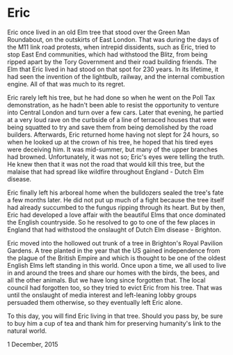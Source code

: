 # Eric

Eric once lived in an old Elm tree that stood over the Green Man Roundabout, on the outskirts of East London. That was during the days of the M11 link road protests, when intrepid dissidents, such as Eric, tried to stop East End communities, which had withstood the Blitz, from being ripped apart by the Tory Government and their road building friends. The Elm that Eric lived in had stood on that spot for 230 years. In its lifetime, it had seen the invention of the lightbulb, railway, and the internal combustion engine. All of that was much to its regret.

Eric rarely left his tree, but he had done so when he went on the Poll Tax demonstration, as he hadn't been able to resist the opportunity to venture into Central London and turn over a few cars. Later that evening, he partied at a very loud rave on the curbside of a line of terraced houses that were being squatted to try and save them from being demolished by the road builders. Afterwards, Eric returned home having not slept for 24 hours, so when he looked up at the crown of his tree, he hoped that his tired eyes were deceiving him. It was mid-summer, but many of the upper branches had browned. Unfortunately, it was not so; Eric's eyes were telling the truth. He knew then that it was not the road that would kill this tree, but the malaise that had spread like wildfire throughout England - Dutch Elm disease.

Eric finally left his arboreal home when the bulldozers sealed the tree's fate a few months later. He did not put up much of a fight because the tree itself had already succumbed to the fungus ripping through its heart. But by then, Eric had developed a love affair with the beautiful Elms that once dominated the English countryside. So he resolved to go to one of the few places in England that had withstood the onslaught of Dutch Elm disease - Brighton.

Eric moved into the hollowed out trunk of a tree in Brighton's Royal Pavilion Gardens. A tree planted in the year that the US gained independence from the plague of the British Empire and which is thought to be one of the oldest English Elms left standing in this world. Once upon a time, we all used to live in and around the trees and share our homes with the birds, the bees, and all the other animals. But we have long since forgotten that. The local council had forgotten too, so they tried to evict Eric from his tree. That was until the onslaught of media interest and left-leaning lobby groups persuaded them otherwise, so they eventually left Eric alone. ﻿

To this day, you will find Eric living in that tree. Should you pass by, be sure to buy him a cup of tea and thank him for preserving humanity's link to the natural world.

1 December, 2015
